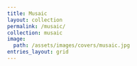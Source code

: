 ```yaml
---
title: Musaic
layout: collection
permalink: /musaic/
collection: musaic
image:
  path: /assets/images/covers/musaic.jpg
entries_layout: grid
---
```

